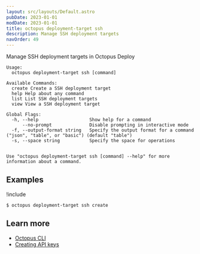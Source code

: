 ```yaml
---
layout: src/layouts/Default.astro
pubDate: 2023-01-01
modDate: 2023-01-01
title: octopus deployment-target ssh
description: Manage SSH deployment targets
navOrder: 49
---
```


Manage SSH deployment targets in Octopus Deploy


```
Usage:
  octopus deployment-target ssh [command]

Available Commands:
  create Create a SSH deployment target
  help Help about any command
  list List SSH deployment targets
  view View a SSH deployment target

Global Flags:
  -h, --help                   Show help for a command
      --no-prompt              Disable prompting in interactive mode
  -f, --output-format string   Specify the output format for a command ("json", "table", or "basic") (default "table")
  -s, --space string           Specify the space for operations


Use "octopus deployment-target ssh [command] --help" for more information about a command.
```

## Examples

!include <samples-instance>


```
$ octopus deployment-target ssh create

```

## Learn more

- [Octopus CLI](/docs/octopus-rest-api/cli/)
- [Creating API keys](/docs/octopus-rest-api/how-to-create-an-api-key/)